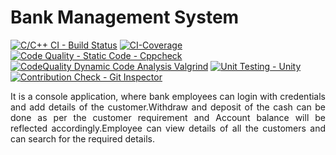 # Bank Management System
[![C/C++ CI - Build Status](https://github.com/Archana-Athreya/Mini_Project/actions/workflows/c-cpp.yml/badge.svg)](https://github.com/Archana-Athreya/Mini_Project/actions/workflows/c-cpp.yml)
[![CI-Coverage](https://github.com/Archana-Athreya/Mini_Project/actions/workflows/code_coverage.yml/badge.svg)](https://github.com/Archana-Athreya/Mini_Project/actions/workflows/code_coverage.yml)
[![Code Quality - Static Code - Cppcheck](https://github.com/Archana-Athreya/Mini_Project/actions/workflows/cppcheck.yml/badge.svg)](https://github.com/Archana-Athreya/Mini_Project/actions/workflows/cppcheck.yml)
[![CodeQuality Dynamic Code Analysis Valgrind](https://github.com/Archana-Athreya/Mini_Project/actions/workflows/dynamic_code_quality.yml/badge.svg)](https://github.com/Archana-Athreya/Mini_Project/actions/workflows/dynamic_code_quality.yml)
[![Unit Testing - Unity](https://github.com/Archana-Athreya/Mini_Project/actions/workflows/unity.yml/badge.svg)](https://github.com/Archana-Athreya/Mini_Project/actions/workflows/unity.yml)
[![Contribution Check - Git Inspector](https://github.com/Archana-Athreya/Mini_Project/actions/workflows/gitinspector.yml/badge.svg)](https://github.com/Archana-Athreya/Mini_Project/actions/workflows/gitinspector.yml)
<p align="justify"> It is a console application, where bank employees can login with  credentials and add details of the customer.Withdraw and deposit of the cash can be done as per the customer requirement and Account balance will be reflected accordingly.Employee can view details of all the customers and can search for the required details.</p>

